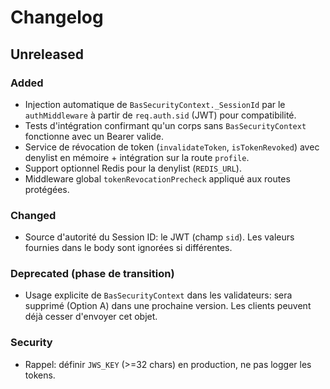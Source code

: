 # Changelog

## Unreleased
### Added
- Injection automatique de `BasSecurityContext._SessionId` par le `authMiddleware` à partir de `req.auth.sid` (JWT) pour compatibilité.
- Tests d'intégration confirmant qu'un corps sans `BasSecurityContext` fonctionne avec un Bearer valide.
- Service de révocation de token (`invalidateToken`, `isTokenRevoked`) avec denylist en mémoire + intégration sur la route `profile`.
 - Support optionnel Redis pour la denylist (`REDIS_URL`).
 - Middleware global `tokenRevocationPrecheck` appliqué aux routes protégées.

### Changed
- Source d'autorité du Session ID: le JWT (champ `sid`). Les valeurs fournies dans le body sont ignorées si différentes.

### Deprecated (phase de transition)
- Usage explicite de `BasSecurityContext` dans les validateurs: sera supprimé (Option A) dans une prochaine version. Les clients peuvent déjà cesser d'envoyer cet objet.

### Security
- Rappel: définir `JWS_KEY` (>=32 chars) en production, ne pas logger les tokens.
